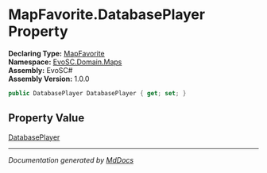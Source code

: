 ﻿<!--  
  <auto-generated>   
    The contents of this file were generated by a tool.  
    Changes to this file may be list if the file is regenerated  
  </auto-generated>   
-->

# MapFavorite.DatabasePlayer Property

**Declaring Type:** [MapFavorite](../index.md)  
**Namespace:** [EvoSC.Domain.Maps](../../index.md)  
**Assembly:** EvoSC\#  
**Assembly Version:** 1.0.0

```csharp
public DatabasePlayer DatabasePlayer { get; set; }
```

## Property Value

[DatabasePlayer](../../../Players/DatabasePlayer/index.md)

___

*Documentation generated by [MdDocs](https://github.com/ap0llo/mddocs)*
